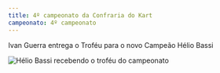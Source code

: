 ```yaml
---
title: 4º campeonato da Confraria do Kart
campeonato: 4º campeonato
---
```


Ivan Guerra entrega o Troféu para o novo Campeão Hélio Bassi

![Hélio Bassi recebendo o troféu do campeonato](/uploads/Camp04_001.jpg)
